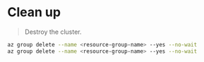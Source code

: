 # Clean up

> Destroy the cluster.

```bash
az group delete --name <resource-group-name> --yes --no-wait
az group delete --name <resource-group-name> --yes --no-wait
```